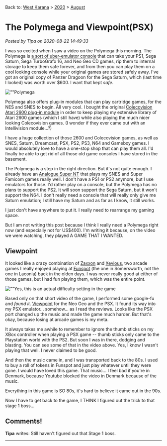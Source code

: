 Back to: [West Karana](/posts/westkarana.md) > [2020](/posts/2020/westkarana.md) > [August](./westkarana.md)
# The Polymega and Viewpoint(PSX)

*Posted by Tipa on 2020-08-22 14:49:33*


I was so excited when I saw a video on the Polymega this morning. The Polymega is [a sort of uber-emulator console](\"https://www.polymega.com/\") that can take your PS1, Sega Saturn, Sega TurboGrafx 16, and Neo Geo CD games, rip them to internal storage to keep them safe forever, and from then you can play them on a cool looking console while your original games are stored safely away. I've got an original copy of Panzer Dragoon for the Sega Saturn, which (last time I looked) was worth over $600. I want that kept *safe*.



![\"\"](\"https://chasingdings.com/wp-content/uploads/2020/08/polymega-300x277.jpg\")Polymega

Polymega also offers plug-in modules that can play cartridge games, for the NES and SNES to begin. All very cool. I bought the original [Colecovision](\"https://en.wikipedia.org/wiki/ColecoVision\") [Atari 2600 plug-in module](\"https://gamecrate.com/gaming-literacy-colecovision-expansion-module-1-played-competitors-games/16159\") in order to keep playing my extensive library of Atari 2600 games (which I still have) while also playing the much nicer looking Colecovision games. (I wonder if they ever came out with an Intellivision module...?)



I have a huge collection of those 2600 and Colecovision games, as well as SNES, Saturn, Dreamcast, PSX, PS2, PS3, N64 and Gameboy games. I would absolutely love to have a one-stop shop that can play them all. I'd finally be able to get rid of all those old game consoles I have stored in the basement.



The Polymega is a step in the right direction. But it's not quite enough. I already have an [Analogue Super NT](\"https://www.analogue.co/super-nt\") that plays my SNES and Super Famicom games really well. I don't have a PS1 or PS2 anymore, but I use emulators for those. I'd rather play on a console, but the Polymega has no plans to support the PS2. It will soon support the Sega Saturn, but it won't support the N64. I don't really need a console that will really only give me Saturn emulation; I still have my Saturn and as far as I know, it still works.



I just don't have anywhere to put it. I really need to rearrange my gaming space.



But I am not writing this post because I think I really need a Polymega right now (and especially not for US$400). I'm writing it because, on the video we were watching, they played A GAME THAT I WANTED.





Viewpoint
---------



It looked like a crazy combination of [Zaxxon](\"https://en.wikipedia.org/wiki/Zaxxon\") and [Xevious](\"https://en.wikipedia.org/wiki/Xevious\"), two arcade games I really enjoyed playing at [Funspot](\"https://www.funspotnh.com/-Media-Kit/media-funspot-history.htm\") (the one in Somersworth, not the one in Laconia) back in the olden days. I was never really good at either of those games, but I had fun playing them, which was the entire point.



![\"\"](\"https://chasingdings.com/wp-content/uploads/2020/08/psxfin-2020-08-22-13-02-23-97.jpg\")Yes, this is an actual difficulty setting in the game

Based only on that short video of the game, I performed some google-fu and *found it*. [Viewpoint](\"https://en.wikipedia.org/wiki/Viewpoint_(video_game)\") for the Neo Geo and the PSX. It found its way into my PSX emulator... somehow... as I read the reviews. Looks like the PSX port changed up the music and made the game much harder. But that's okay, because losing at arcade games is my meta.



It always takes me awhile to remember to ignore the thumb sticks on my XBox controller when playing a PSX game -- thumb sticks only came to the Playstation world with the PS2. But soon I was in there, dodging and blasting. You can see some of that in the video above. Yes, I know I wasn't playing that well. I never claimed to be good.



And then the music came in, and I was transported back to the 80s. I used to buy a roll of tokens in Funspot and just play whatever until they were gone. I would have loved this game. That music... I feel bad if you're in Denmark, because Youtube blocked the video in Denmark because of the music.



Everything in this game is SO 80s, it's hard to believe it came out in the 90s.



Now I have to get back to the game, I THINK I figured out the trick to that stage 1 boss...



## Comments!

**Tipa** writes: Still haven't figured out that Stage 1 boss.

---

